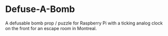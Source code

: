 # Defuse-A-Bomb
A defusable bomb prop / puzzle for Raspberry Pi with a ticking analog clock on the front for an escape room in Montreal.

